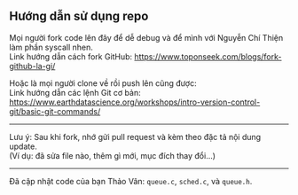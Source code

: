 ## Hướng dẫn sử dụng repo

Mọi người fork code lên đây để dễ debug và để mình với Nguyễn Chí Thiện làm phần syscall nhen.  
Link hướng dẫn cách fork GitHub: https://www.toponseek.com/blogs/fork-github-la-gi/

Hoặc là mọi người clone về rồi push lên cũng được:  
Link hướng dẫn các lệnh Git cơ bản: https://www.earthdatascience.org/workshops/intro-version-control-git/basic-git-commands/

---

Lưu ý: Sau khi fork, nhớ gửi pull request và kèm theo đặc tả nội dung update.  
(Ví dụ: đã sửa file nào, thêm gì mới, mục đích thay đổi...)

---

Đã cập nhật code của bạn Thảo Vân: `queue.c`, `sched.c`, và `queue.h`.
